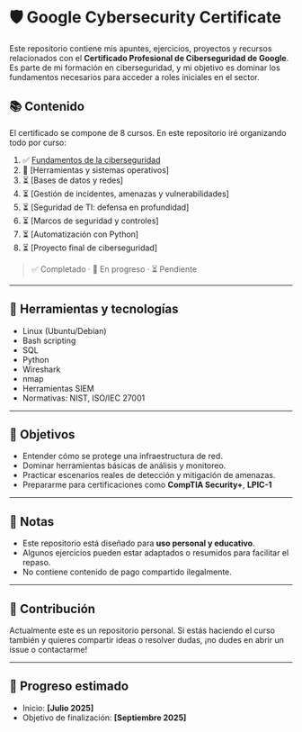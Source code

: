 # 🛡️ Google Cybersecurity Certificate

Este repositorio contiene mis apuntes, ejercicios, proyectos y recursos relacionados con el **Certificado Profesional de Ciberseguridad de Google**. Es parte de mi formación en ciberseguridad, y mi objetivo es dominar los fundamentos necesarios para acceder a roles iniciales en el sector.

## 📚 Contenido

El certificado se compone de 8 cursos. En este repositorio iré organizando todo por curso:

1. ✅ [Fundamentos de la ciberseguridad](./01-fundamentos/)
2. 🚧 [Herramientas y sistemas operativos]
3. ⏳ [Bases de datos y redes]
4. ⏳ [Gestión de incidentes, amenazas y vulnerabilidades]
5. ⏳ [Seguridad de TI: defensa en profundidad]
6. ⏳ [Marcos de seguridad y controles]
7. ⏳ [Automatización con Python]
8. ⏳ [Proyecto final de ciberseguridad]

> ✅ Completado · 🚧 En progreso · ⏳ Pendiente

---

## 🧰 Herramientas y tecnologías

- Linux (Ubuntu/Debian)
- Bash scripting
- SQL
- Python
- Wireshark
- nmap
- Herramientas SIEM
- Normativas: NIST, ISO/IEC 27001

---

## 🏁 Objetivos

- Entender cómo se protege una infraestructura de red.
- Dominar herramientas básicas de análisis y monitoreo.
- Practicar escenarios reales de detección y mitigación de amenazas.
- Prepararme para certificaciones como **CompTIA Security+**, **LPIC-1**

---

## 📌 Notas

- Este repositorio está diseñado para **uso personal y educativo**.
- Algunos ejercicios pueden estar adaptados o resumidos para facilitar el repaso.
- No contiene contenido de pago compartido ilegalmente.

---

## 🤝 Contribución

Actualmente este es un repositorio personal. Si estás haciendo el curso también y quieres compartir ideas o resolver dudas, ¡no dudes en abrir un issue o contactarme!

---

## 📅 Progreso estimado

- Inicio: **[Julio 2025]**
- Objetivo de finalización: **[Septiembre 2025]**
